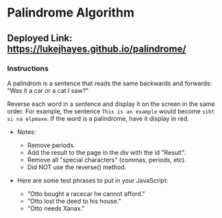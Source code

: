 # Palindrome Algorithm

## Deployed Link: https://lukejhayes.github.io/palindrome/

### Instructions
A palindrom is a sentence that reads the same backwards and forwards: "Was it a car or a cat I saw?"

Reverse each word in a sentence and display it on the screen in the same order. For example, the sentence `This is an example` would become `siht si na elpmaxe`. If the word is a palindrome, have it display in red.

* Notes:
  * Remove periods.
  * Add the result to the page in the div with the id "Result".
  * Remove all "special characters" (commas, periods, etc).
  * Did NOT use the reverse() method.

* Here are some test phrases to put in your JavaScript:
  * "Otto bought a racecar he cannot afford."
  * "Otto lost the deed to his house."
  * "Otto needs Xanax."
